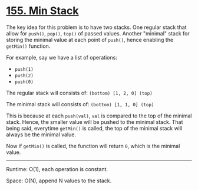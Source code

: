 # [155. Min Stack](https://leetcode.com/problems/min-stack/description/)

The key idea for this problem is to have two stacks. One regular stack that allow for `push()`, `pop()`, `top()` of passed values. Another "minimal" stack for storing the minimal value at each point of `push()`, hence enabling the `getMin()` function.

For example, say we have a list of operations:

- `push(1)`
- `push(2)`
- `push(0)`

The regular stack will consists of: `(bottom) [1, 2, 0] (top)`

The minimal stack will consists of: `(bottom) [1, 1, 0] (top)`

This is because at each `push(val)`, `val` is compared to the top of the minimal stack. Hence, the smaller value will be pushed to the minimal stack. That being said, everytime `getMin()` is called, the top of the minimal stack will always be the minimal value.

Now if `getMin()` is called, the function will return `0`, which is the minimal value.

---
Runtime: O(1), each operation is constant.

Space: O(N), append N values to the stack.

